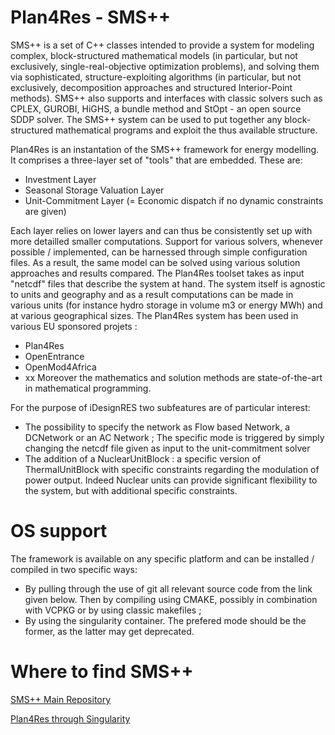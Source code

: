 # Plan4Res - SMS++

SMS++ is a set of C++ classes intended to provide a system for modeling complex, block-structured mathematical models (in particular, but not exclusively, single-real-objective optimization problems), and solving them via sophisticated, structure-exploiting algorithms (in particular, but not exclusively, decomposition approaches and structured Interior-Point methods). SMS++ also supports and interfaces with classic solvers such as CPLEX, GUROBI, HiGHS, a bundle method and StOpt - an open source SDDP solver. The SMS++ system can be used to put together any block-structured mathematical programs and exploit the thus available structure.

Plan4Res is an instantation of the SMS++ framework for energy modelling. It comprises a three-layer set of "tools" that are embedded. These are:
  - Investment Layer
  - Seasonal Storage Valuation Layer
  - Unit-Commitment Layer (= Economic dispatch if no dynamic constraints are given)

Each layer relies on lower layers and can thus be consistently set up with more detailled smaller computations. Support for various solvers, whenever possible / implemented, can be harnessed through simple configuration files. As a result, the same model can be solved using various solution approaches and results compared. The Plan4Res toolset takes as input "netcdf" files that describe the system at hand. The system itself is agnostic to units and geography and as a result computations can be made in various units (for instance hydro storage in volume m3 or energy MWh) and at various geographical sizes. The Plan4Res system has been used in various EU sponsored projets : 
  - Plan4Res
  - OpenEntrance
  - OpenMod4Africa
  - xx
Moreover the mathematics and solution methods are state-of-the-art in mathematical programming.

For the purpose of iDesignRES two subfeatures are of particular interest:
  - The possibility to specify the network as Flow based Network, a DCNetwork or an AC Network ; The specific mode is triggered by simply changing the netcdf file given as input to the unit-commitment solver
  - The addition of a NuclearUnitBlock : a specific version of ThermalUnitBlock with specific constraints regarding the modulation of power output. Indeed Nuclear units can provide significant flexibility to the system, but with additional specific constraints.

# OS support

The framework is available on any specific platform and can be installed / compiled in two specific ways:
  - By pulling through the use of git all relevant source code from the link given below. Then by compiling using CMAKE, possibly in combination with VCPKG or by using classic makefiles ;
  - By using the singularity container.
The prefered mode should be the former, as the latter may get deprecated. 

# Where to find SMS++

[SMS++ Main Repository](https://gitlab.com/smspp/smspp-project)

[Plan4Res through Singularity](https://gitlab.com/cerl/plan4res/p4r-env)



